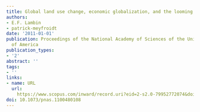 ```yaml
---
title: Global land use change, economic globalization, and the looming land scarcity
authors:
- E.F. Lambin
- patrick-meyfroidt
date: '2011-01-01'
publication: Proceedings of the National Academy of Sciences of the United States
  of America
publication_types:
- '2'
abstract: ''
tags:
- ''
links:
- name: URL
  url: 
    https://www.scopus.com/inward/record.uri?eid=2-s2.0-79952772074&doi=10.1073%2fpnas.1100480108&partnerID=40&md5=5ad8ce373749def396d42f7b83313454
doi: 10.1073/pnas.1100480108
---
```

